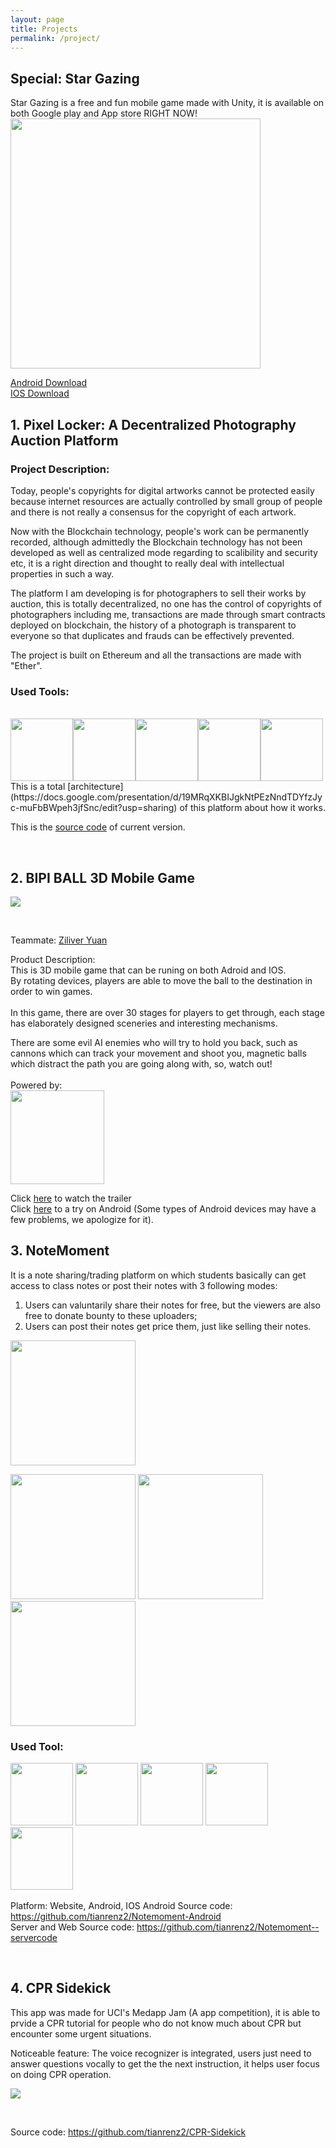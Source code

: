 ```yaml
---
layout: page
title: Projects
permalink: /project/
---
```



## __Special: Star Gazing__   <br/>

Star Gazing is a free and fun mobile game made with Unity, it is available on both Google play and App store RIGHT NOW!<br/>
<img width = "400" src="/images/projects/cover3.png">

[Android Download](https://play.google.com/store/apps/details?id=com.stargazers.stargazing)<br/>
[IOS Download](https://itunes.apple.com/app/id1458238463)<br/>

## __1. Pixel Locker: A Decentralized Photography Auction Platform__   <br/>

### __Project Description:__
Today, people's copyrights for digital artworks cannot be protected easily because internet resources are actually controlled by small group of people and there is not really a consensus for the copyright of each artwork.

Now with the Blockchain technology, people's work can be permanently recorded, although admittedly the Blockchain technology has not been developed as well as centralized mode regarding to scalibility and security etc, it is a right direction and thought to really deal with intellectual properties in such a way.

The platform I am developing is for photographers to sell their works by auction, this is totally decentralized, no one has the control of copyrights of photographers including me, transactions are made through smart contracts deployed on blockchain, the history of a photograph is transparent to everyone so that duplicates and frauds can be effectively prevented. 

The project is built on Ethereum and all the transactions are made with "Ether".

### __Used Tools:__<br/>
<br/>
<img width = "100" src="/images/projects/eth.png"><img width = "100" src="/images/projects/ipfs.png"><img width = "100" src="/images/projects/metamask.png"><img width = "100" src="/images/projects/truffle.png"><img height = "100" src="/images/projects/reactjs.png"> 
<br/>
This is a total [architecture](https://docs.google.com/presentation/d/19MRqXKBIJgkNtPEzNndTDYfzJyc-muFbBWpeh3jfSnc/edit?usp=sharing) of this platform about how it works.

This is the [source code](https://github.com/tianrenz2/PixelLocker) of current version.

<br/>

## __2. BIPI BALL 3D Mobile Game__

<img src="/images/bipiball.jpeg">  <br/>

<br/>

Teammate: [Ziliver Yuan](http://ziliver.com)

Product Description:</br>
This is 3D mobile game that can be runing on both Adroid and IOS.<br/>
By rotating devices, players are able to move the ball to the destination in order to win games.
<br/>
<br/>
In this game, there are over 30 stages for players to get through, each stage has elaborately designed sceneries and interesting mechanisms. <br/>

There are some evil AI enemies who will try to hold you back, such as cannons which can track your movement and shoot you, magnetic balls which distract the path you are going along with, so, watch out! <br/> 
<br/>
Powered by:<br/>
<img height = "150" src="/images/projects/unreal.jpg">

Click [here](https://www.youtube.com/watch?v=d8o6gFppqro) to watch the trailer <br/>
Click [here](https://play.google.com/store/apps/details?id=com.gameplus.rushingflash) to a try on Android (Some types of Android devices may have a few problems, we apologize for it).



## __3. NoteMoment__   <br/>
It is a note sharing/trading platform on which students basically can get access to class notes or post their notes with 3 following modes:<br/>
1. Users can valuntarily share their notes for free, but the viewers are also free to donate bounty to these uploaders;<br/>
2. Users can post their notes get price them, just like selling their notes.


<img height = "200" src="/images/applogo1.png"> 

  <img width = "200" src="/images/scr1.jpeg"> <img width = "200" src="/images/scr2.jpeg"><img width = "200" src="/images/scr3.jpeg"> 
<br/>
### __Used Tool:__
<img height = "100" src="/images/projects/aws.png"> <img height = "100" src="/images/projects/django.gif"> <img height = "100" src="/images/projects/mysql.png"> <img height = "100" src="/images/projects/redis.png"> <img height = "100" src="/images/projects/jquery.gif"> 
<br/>
<br/>
Platform: Website, Android, IOS
Android Source code: <a href = "https://github.com/tianrenz2/Notemoment-Android"> https://github.com/tianrenz2/Notemoment-Android<a/>  <br/>
Server and Web Source code: <a href = "https://github.com/tianrenz2/Notemoment--servercode">  https://github.com/tianrenz2/Notemoment--servercode <a/>  <br/>
 
 <br/>

## __4. CPR Sidekick__   <br/>

This app was made for UCI's Medapp Jam (A app competition), it is able to prvide a CPR tutorial for people who do not know much about CPR but encounter some urgent situations.<br/>

Noticeable feature: The voice recognizer is integrated, users just need to answer questions vocally to get the the next instruction, it helps user focus on doing CPR operation.<br/>

<img src="/images/cprsk.jpeg">  <br/>

<br/>

Source code:  <a href = "https://github.com/tianrenz2/CPR-Sidekick">  https://github.com/tianrenz2/CPR-Sidekick<a/>

<br/>

  
